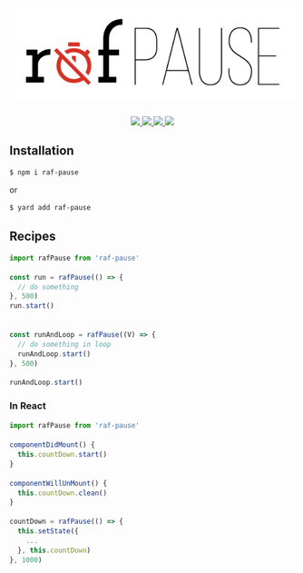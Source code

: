 <h1 align="center">
  <img src="./logo.png" />
</h1>
<p align="center">
  <a href="https://www.npmjs.com/package/raf-pause">
    <img src="https://img.shields.io/npm/v/raf-pause.svg?style=flat-square&" />
  </a>
  <a href="https://circleci.com/gh/rwu823/raf-pause" alt="Build Status">
    <img src="https://circleci.com/gh/rwu823/raf-pause.svg" />
  </a>
  <a href="https://codecov.io/gh/rwu823/raf-pause" alt="Coverage">
    <img src="https://img.shields.io/codecov/c/github/rwu823/raf-pause/BRANCH.svg?style=flat-square&" />
  </a>
  <img src="https://img.shields.io/github/license/rwu823/raf-pause.svg?style=flat-square&" />
</p>


## Installation

```sh
$ npm i raf-pause
```

or

```sh
$ yard add raf-pause
```

## Recipes

```js
import rafPause from 'raf-pause'

const run = rafPause(() => {
  // do something
}, 500)
run.start()


const runAndLoop = rafPause((V) => {
  // do something in loop
  runAndLoop.start()
}, 500)

runAndLoop.start()
```

### In React

```js
import rafPause from 'raf-pause'

componentDidMount() {
  this.countDown.start()
}

componentWillUnMount() {
  this.countDown.clean()
}

countDown = rafPause(() => {
  this.setState({
    ...
  }, this.countDown)
}, 1000)

```
